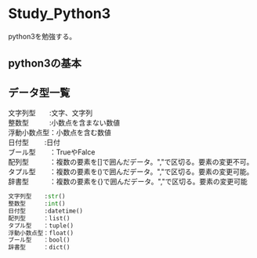 # Study_Python3
python3を勉強する。
## python3の基本

## データ型一覧
文字列型　　:文字、文字列<br>
整数型　　　:小数点を含まない数値<br>
浮動小数点型：小数点を含む数値<br>
日付型　　  :日付<br>
ブール型　　：TrueやFalce<br>
配列型　　　：複数の要素を[]で囲んだデータ。","で区切る。要素の変更不可。<br>
タプル型　　：複数の要素を()で囲んだデータ。","で区切る。要素の変更可能。<br>
辞書型　　　：複数の要素を{}で囲んだデータ。","で区切る。要素の変更可能<br>
```Python
文字列型　  :str()
整数型　　  :int()
日付型　　  :datetime()
配列型　　　：list()
タプル型　　：tuple()
浮動小数点型：float()
ブール型　　：bool()
辞書型　　　：dict()
```
